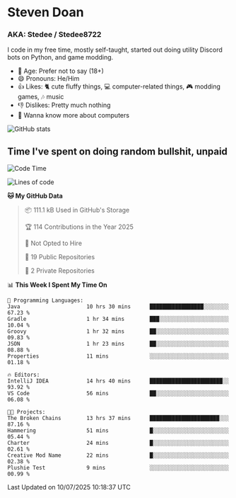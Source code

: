 # Steven Doan
### AKA: Stedee / Stedee8722
I code in my free time, mostly self-taught, started out doing utility Discord bots on Python, and game modding.

- 🤔 Age: Prefer not to say (18+)
- 😄 Pronouns: He/Him
- 👍 Likes: 🐈 cute fluffy things, 💻 computer-related things, 🎮 modding games, 🎶 music
- 👎 Dislikes: Pretty much nothing
- 🥹 Wanna know more about computers

![GitHub stats](https://github-readme-stats-iota-mocha-40.vercel.app/api?username=Stedee8722&show=prs_merged,prs_merged_percentage&show_icons=true&theme=transparent)

## Time I've spent on doing random bullshit, unpaid
<!--START_SECTION:Time I've spent on doing random bullshit, unpaid-->
![Code Time](http://img.shields.io/badge/Code%20Time-297%20hrs%2041%20mins-blue)

![Lines of code](https://img.shields.io/badge/From%20Hello%20World%20I%27ve%20Written-85.1%20thousand%20lines%20of%20code-blue)

**🐱 My GitHub Data** 

> 📦 111.1 kB Used in GitHub's Storage 
 > 
> 🏆 114 Contributions in the Year 2025
 > 
> 🚫 Not Opted to Hire
 > 
> 📜 19 Public Repositories 
 > 
> 🔑 2 Private Repositories 
 > 
📊 **This Week I Spent My Time On** 

```text
💬 Programming Languages: 
Java                     10 hrs 30 mins      █████████████████░░░░░░░░   67.23 % 
Gradle                   1 hr 34 mins        ███░░░░░░░░░░░░░░░░░░░░░░   10.04 % 
Groovy                   1 hr 32 mins        ██░░░░░░░░░░░░░░░░░░░░░░░   09.83 % 
JSON                     1 hr 23 mins        ██░░░░░░░░░░░░░░░░░░░░░░░   08.88 % 
Properties               11 mins             ░░░░░░░░░░░░░░░░░░░░░░░░░   01.18 % 

🔥 Editors: 
IntelliJ IDEA            14 hrs 40 mins      ███████████████████████░░   93.92 % 
VS Code                  56 mins             ██░░░░░░░░░░░░░░░░░░░░░░░   06.08 % 

🐱‍💻 Projects: 
The Broken Chains        13 hrs 37 mins      ██████████████████████░░░   87.16 % 
Hammering                51 mins             █░░░░░░░░░░░░░░░░░░░░░░░░   05.44 % 
Charter                  24 mins             █░░░░░░░░░░░░░░░░░░░░░░░░   02.61 % 
Creative Mod Name        22 mins             █░░░░░░░░░░░░░░░░░░░░░░░░   02.38 % 
Plushie Test             9 mins              ░░░░░░░░░░░░░░░░░░░░░░░░░   00.99 % 
```


 Last Updated on 10/07/2025 10:18:37 UTC
<!--END_SECTION:Time I've spent on doing random bullshit, unpaid-->
